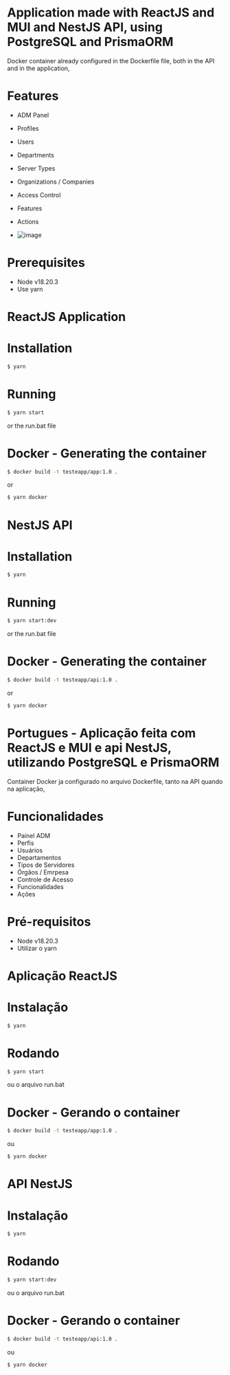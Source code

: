 # Application made with ReactJS and MUI and NestJS API, using PostgreSQL and PrismaORM

Docker container already configured in the Dockerfile file, both in the API and in the application,

# Features

- ADM Panel
- Profiles
- Users
- Departments
- Server Types
- Organizations / Companies
- Access Control
- Features
- Actions

- ![image](https://github.com/user-attachments/assets/11cc0f41-5cdd-4557-a744-8a2ecb26a40e)

# Prerequisites

- Node v18.20.3
- Use yarn

# ReactJS Application

# Installation

```sh
$ yarn
```

# Running

```sh
$ yarn start
```

or the run.bat file

# Docker - Generating the container

```sh
$ docker build -t testeapp/app:1.0 .
```

or

```sh
$ yarn docker
```

# NestJS API

# Installation

```sh
$ yarn
```

# Running
```sh
$ yarn start:dev
```

or the run.bat file

# Docker - Generating the container

```sh
$ docker build -t testeapp/api:1.0 .
```

or

```sh
$ yarn docker
```



# Portugues - Aplicação feita com ReactJS e MUI e api NestJS, utilizando PostgreSQL e PrismaORM

Container Docker ja configurado no arquivo Dockerfile, tanto na API quando na aplicação,

# Funcionalidades

- Painel ADM
- Perfis
- Usuários
- Departamentos
- Tipos de Servidores
- Órgãos / Emrpesa
- Controle de Acesso
- Funcionalidades
- Ações

# Pré-requisitos

- Node v18.20.3
- Utilizar o yarn

# Aplicação ReactJS

# Instalação

```sh
$ yarn
```

# Rodando

```sh
$ yarn start
```

ou o arquivo run.bat

# Docker - Gerando o container

```sh
$ docker build -t testeapp/app:1.0 .
```

ou

```sh
$ yarn docker
```

# API NestJS

# Instalação

```sh
$ yarn
```

# Rodando

```sh
$ yarn start:dev
```

ou o arquivo run.bat

# Docker - Gerando o container

```sh
$ docker build -t testeapp/api:1.0 .
```

ou

```sh
$ yarn docker
```

